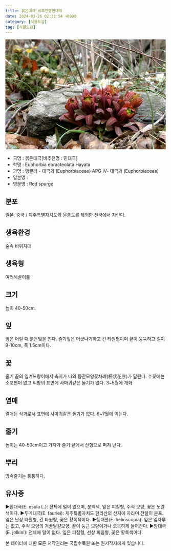 ```yaml
---
title: 붉은대극_비추천명민대극
date: 2024-03-26 02:31:54 +0800
category: [식물도감]
tag: [식물도감]
---
```




![붉은대극[비추천명 : 민대극]](/assets/img/fileUpload/plants/basic/Euphorbiaceae/Euphorbia/1979/1979_1_th2.jpg)
- 국명 : 붉은대극[비추천명 : 민대극]
- 학명 : Euphorbia ebracteolata Hayata
- 과명 : 앵글러 - 대극과 (Euphorbiaceae) APG Ⅳ- 대극과 (Euphorbiaceae)
- 일본명 : 
- 영문명 : Red spurge


## 분포
일본, 중국 / 제주특별자치도와 울릉도를 제외한 전국에서 자란다.
## 생육환경
숲속 바위지대
## 생육형
여러해살이풀
## 크기
높이 40-50cm.
## 잎
잎은 어릴 때 붉은빛을 띤다. 줄기잎은 어긋나기하고 긴 타원형이며 끝이 뭉뚝하고 길이 9-10cm, 폭 1.5cm이다.
## 꽃
줄기 끝의 잎겨드랑이에서 측지가 나와 등잔모양꽃차례(杯狀花序)가 달린다. 수꽃에는 소포편이 없고 씨방의 표면에 사마귀같은 돌기가 없다. 3~5월에 개화
## 열매
열매는 삭과로서 표면에 사마귀같은 돌기가 없다. 6~7월에 익는다. 
## 줄기
높이는 40-50cm이고 가지가 줄기 끝에서 산형으로 퍼져 난다.
## 뿌리
땅속줄기는 퉁퉁하다.
## 유사종
▶흰대극(E. esula L.): 전체에 털이 없으며, 분백색, 잎은 피침형, 주걱 모양, 꽃은 노란색이다.
▶두메대극(E. fauriei): 제주특별자치도 한라산의 산지에 자라며 잔털이 분포. 잎은 난상 타원형, 긴 타원형, 꽃은 황록색이다.
▶등대풀(E. helioscopia): 잎은 잎자루는 없고, 주걱 모양의 거꿀달걀모양, 끝이 둥근 모양이거나 오목하게 들어간다.
▶암대극(E. jolkini): 전체에 털이 없다. 잎은 피침형, 선상 피침형, 꽃은 황록색이다.






본 데이터에 대한 모든 저작권리는 국립수목원 또는 원저작자에게 있습니다.
